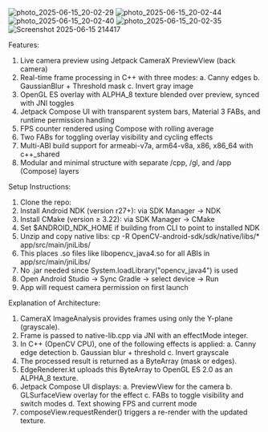 ![photo_2025-06-15_20-02-29](https://github.com/user-attachments/assets/5c7f2a7c-96ee-4144-93d3-f7b2cd35843f)
![photo_2025-06-15_20-02-44](https://github.com/user-attachments/assets/045e7667-3383-43b9-a853-085adb9bc8b6)
![photo_2025-06-15_20-02-40](https://github.com/user-attachments/assets/13d1aaee-0231-40d2-8491-de2d8c6a8a93)
![photo_2025-06-15_20-02-35](https://github.com/user-attachments/assets/8d4b91bd-1740-427f-9300-069c8a9f93cc)
![Screenshot 2025-06-15 214417](https://github.com/user-attachments/assets/3ef76a59-111d-4378-8498-4bc6db53f3cf)




Features:
1. Live camera preview using Jetpack CameraX PreviewView (back camera)
2. Real-time frame processing in C++ with three modes:
   a. Canny edges
   b. GaussianBlur + Threshold mask
   c. Invert gray image
3. OpenGL ES overlay with ALPHA_8 texture blended over preview, synced with JNI toggles
4. Jetpack Compose UI with transparent system bars, Material 3 FABs, and runtime permission handling
5. FPS counter rendered using Compose with rolling average
6. Two FABs for toggling overlay visibility and cycling effects
7. Multi-ABI build support for armeabi-v7a, arm64-v8a, x86, x86_64 with c++_shared
8. Modular and minimal structure with separate /cpp, /gl, and /app (Compose) layers

Setup Instructions:
1. Clone the repo:
2. Install Android NDK (version r27+): via SDK Manager → NDK
3. Install CMake (version ≥ 3.22): via SDK Manager → CMake
4. Set $ANDROID_NDK_HOME if building from CLI to point to installed NDK
5. Unzip and copy native libs:
   cp -R OpenCV-android-sdk/sdk/native/libs/* app/src/main/jniLibs/
6. This places .so files like libopencv_java4.so for all ABIs in app/src/main/jniLibs/
7. No .jar needed since System.loadLibrary("opencv_java4") is used
8. Open Android Studio → Sync Gradle → select device → Run
9. App will request camera permission on first launch

Explanation of Architecture:
1. CameraX ImageAnalysis provides frames using only the Y-plane (grayscale).
2. Frame is passed to native-lib.cpp via JNI with an effectMode integer.
3. In C++ (OpenCV CPU), one of the following effects is applied:
   a. Canny edge detection
   b. Gaussian blur + threshold
   c. Invert grayscale
4. The processed result is returned as a ByteArray (mask or edges).
5. EdgeRenderer.kt uploads this ByteArray to OpenGL ES 2.0 as an ALPHA_8 texture.
6. Jetpack Compose UI displays:
   a. PreviewView for the camera
   b. GLSurfaceView overlay for the effect
   c. FABs to toggle visibility and switch modes
   d. Text showing FPS and current mode
7. composeView.requestRender() triggers a re-render with the updated texture.
